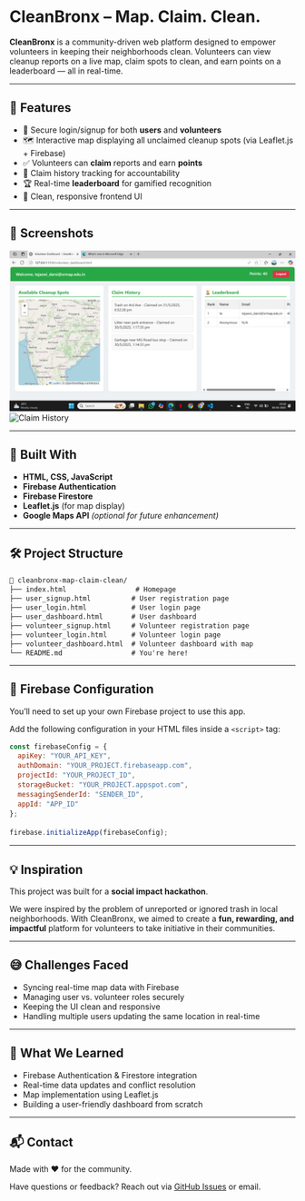 # CleanBronx – Map. Claim. Clean.

**CleanBronx** is a community-driven web platform designed to empower volunteers in keeping their neighborhoods clean. Volunteers can view cleanup reports on a live map, claim spots to clean, and earn points on a leaderboard — all in real-time.

---

## 🚀 Features

- 🔐 Secure login/signup for both **users** and **volunteers**
- 🗺️ Interactive map displaying all unclaimed cleanup spots (via Leaflet.js + Firebase)
- ✅ Volunteers can **claim** reports and earn **points**
- 📜 Claim history tracking for accountability
- 🏆 Real-time **leaderboard** for gamified recognition
- 🎯 Clean, responsive frontend UI

---

## 📸 Screenshots

![Volunteer Dashboard](screenshots/volunteer_dashboard.png)  
![Claim History](screenshots/claim_history.png)

---

## 🔧 Built With

- **HTML, CSS, JavaScript**
- **Firebase Authentication**
- **Firebase Firestore**
- **Leaflet.js** (for map display)
- **Google Maps API** *(optional for future enhancement)*

---

## 🛠️ Project Structure

```
📁 cleanbronx-map-claim-clean/
├── index.html                 # Homepage
├── user_signup.html          # User registration page
├── user_login.html           # User login page
├── user_dashboard.html       # User dashboard
├── volunteer_signup.html     # Volunteer registration page
├── volunteer_login.html      # Volunteer login page
├── volunteer_dashboard.html  # Volunteer dashboard with map
└── README.md                 # You're here!
```

---

## 🧩 Firebase Configuration

You’ll need to set up your own Firebase project to use this app.

Add the following configuration in your HTML files inside a `<script>` tag:

```js
const firebaseConfig = {
  apiKey: "YOUR_API_KEY",
  authDomain: "YOUR_PROJECT.firebaseapp.com",
  projectId: "YOUR_PROJECT_ID",
  storageBucket: "YOUR_PROJECT.appspot.com",
  messagingSenderId: "SENDER_ID",
  appId: "APP_ID"
};

firebase.initializeApp(firebaseConfig);
```

---

## 💡 Inspiration

This project was built for a **social impact hackathon**.

We were inspired by the problem of unreported or ignored trash in local neighborhoods. With CleanBronx, we aimed to create a **fun, rewarding, and impactful** platform for volunteers to take initiative in their communities.

---

## 😅 Challenges Faced

- Syncing real-time map data with Firebase
- Managing user vs. volunteer roles securely
- Keeping the UI clean and responsive
- Handling multiple users updating the same location in real-time

---

## 🙌 What We Learned

- Firebase Authentication & Firestore integration
- Real-time data updates and conflict resolution
- Map implementation using Leaflet.js
- Building a user-friendly dashboard from scratch

---

## 📬 Contact

Made with ❤️ for the community.

Have questions or feedback? Reach out via [GitHub Issues](https://github.com/your-username/your-repo/issues) or email.
